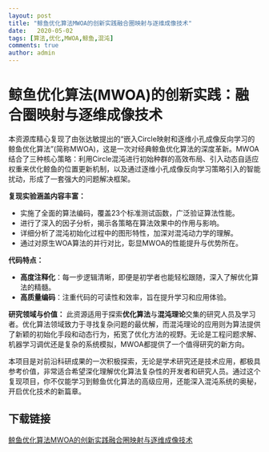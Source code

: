```yaml
---
layout: post
title: "鲸鱼优化算法MWOA的创新实践融合圈映射与逐维成像技术"
date:   2020-05-02
tags: [算法,优化,MWOA,鲸鱼,混沌]
comments: true
author: admin
---
```

# 鲸鱼优化算法(MWOA)的创新实践：融合圈映射与逐维成像技术

本资源库精心复现了由张达敏提出的“嵌入Circle映射和逐维小孔成像反向学习的鲸鱼优化算法”(简称MWOA)，这是一次对经典鲸鱼优化算法的深度革新。MWOA结合了三种核心策略：利用Circle混沌进行初始种群的高效布局、引入动态自适应权重来优化鲸鱼的位置更新机制，以及通过逐维小孔成像反向学习策略引入的智能扰动，形成了一套强大的问题解决框架。

**复现实验涵盖内容丰富：**
- 实施了全面的算法编码，覆盖23个标准测试函数，广泛验证算法性能。
- 进行了深入的因子分析，揭示各策略在算法效果中的作用与影响。
- 详细分析了混沌初始化过程中的图形特性，加深对混沌动力学的理解。
- 通过对原生WOA算法的并行对比，彰显MWOA的性能提升与优势所在。

**代码特点：**
- **高度注释化**：每一步逻辑清晰，即便是初学者也能轻松跟随，深入了解优化算法的精髓。
- **高质量编码**：注重代码的可读性和效率，旨在提升学习和应用体验。

**研究领域与价值：**
此资源适用于探索**优化算法**与**混沌理论**交集的研究人员及学习者。优化算法领域致力于寻找复杂问题的最优解，而混沌理论的应用则为算法提供了新颖的初始化手段和动态行为，拓宽了优化方法的视野。无论是工程问题求解、机器学习调优还是复杂的系统模拟，MWOA都提供了一个值得研究的新方向。

本项目是对前沿科研成果的一次积极探索，无论是学术研究还是技术应用，都极具参考价值，非常适合希望深化理解优化算法复杂性的开发者和研究人员。通过这个复现项目，你不仅能学习到鲸鱼优化算法的高级应用，还能深入混沌系统的奥秘，开启优化技术的新篇章。

## 下载链接

[鲸鱼优化算法MWOA的创新实践融合圈映射与逐维成像技术](https://pan.quark.cn/s/4baf4072a8c6)